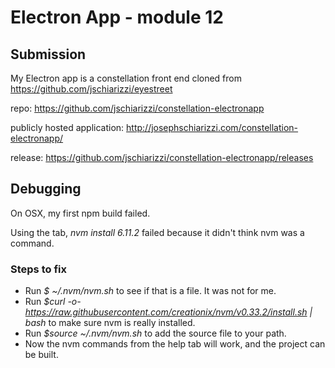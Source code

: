 # Electron App - module 12

## Submission
My Electron app is a constellation front end cloned from https://github.com/jschiarizzi/eyestreet

repo:
https://github.com/jschiarizzi/constellation-electronapp

publicly hosted application:
http://josephschiarizzi.com/constellation-electronapp/

release:
https://github.com/jschiarizzi/constellation-electronapp/releases

## Debugging
On OSX, my first npm build failed.

Using the <help me troubleshoot> tab, _nvm install 6.11.2_ failed because it didn't think nvm was a command.

### Steps to fix
- Run _$ ~/.nvm/nvm.sh_ to see if that is a file. It was not for me.
- Run _$curl -o- https://raw.githubusercontent.com/creationix/nvm/v0.33.2/install.sh | bash_ to make sure nvm is really installed.
- Run _$source ~/.nvm/nvm.sh_ to add the source file to your path.
- Now the nvm commands from the help tab will work, and the project can be built.
